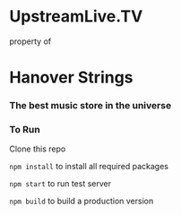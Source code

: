 # UpstreamLive.TV


property of

# Hanover Strings

### The best music store in the universe

### To Run

Clone this repo

```npm install``` to install all required packages


```npm start``` to run test server


```npm build``` to build a production version
